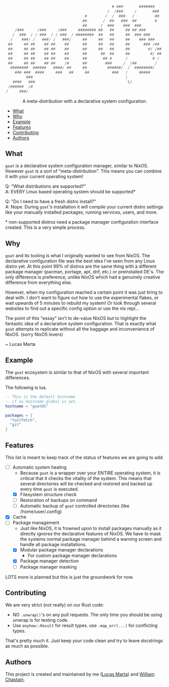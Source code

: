 <div align="center">

```lua

                                               # ###       #######    
                                             /  /###     /       ###  
                                   #        /  /  ###   /         ##  
                                  ##       /  ##   ###  ##        #   
                                  ##      /  ###    ###  ###          
    /###      /###     /###     ######## ##   ##     ## ## ###        
   /  ###  / / ###  / / ###  / ########  ##   ##     ##  ### ###      
  /    ###/ /   ###/ /   ###/     ##     ##   ##     ##    ### ###    
 ##     ## ##    ## ##    ##      ##     ##   ##     ##      ### /##  
 ##     ## ##    ## ##    ##      ##     ##   ##     ##        #/ /## 
 ##     ## ##    ## ##    ##      ##      ##  ##     ##         #/ ## 
 ##     ## ##    ## ##    ##      ##       ## #      /           # /  
 ##     ## ##    ## ##    /#      ##        ###     /  /##        /   
  ########  ######   ####/ ##     ##         ######/  /  ########/    
    ### ###  ####     ###   ##     ##          ###   /     #####      
         ###                                         |                
   ####   ###                                         \)              
 /######  /#                                                          
/     ###/                                                            

```

A meta-distribution with a declarative system configuration.

</div>

<!-- TOC -->
  * [What](#what)
  * [Why](#why)
  * [Example](#example)
  * [Features](#features)
  * [Contributing](#contributing)
  * [Authors](#authors)
<!-- TOC -->

## What

`goat` is a declarative system configuration manager, similar to NixOS. 
However `goat` is a sort of "meta-distribution". This means you can combine 
it with your current operating system!

Q: "What distributions are supported?"  
A: EVERY Linux based operating system should be supported*

Q: "Do I need to have a fresh distro install?"  
A: Nope. During `goat`'s installation it will compile your current 
distro settings like your manually installed packages, running services, users, and more.


\* non-supported distros need a package manager configuration interface created.
This is a very simple process.

## Why

`goat` and its tooling is what I originally wanted to see from NixOS. The 
declarative configuration file was the best idea I've seen from any Linux
distro yet. At this point 99% of distros are the same thing with a different 
package manager (pacman, portage, apt, dnf, etc.) or preinstalled DE's. The 
only difference is preference, unlike NixOS which had a genuinely creative 
difference from everything else.

However, when my configuration reached a certain point it was just tiring to
deal with. I don't want to figure out how to use the experimental flakes, or
wait upwards of 5 minutes to rebuild my system! Or look through several websites
to find out a specific config option or use the nix repl... 

The point of this "essay" isn't to de-value NixOS but to highlight the fantastic
idea of a declarative system configuration. That is exactly what `goat` attempts
to replicate without all the baggage and inconvenience of NixOS. (sorry NixOS
lovers)

~ Lucas Marta

## Example
The `goat` ecosystem is similar to that of NixOS with several important differences.

The following is lua.

```lua
-- This is the default hostname 
-- if no hostname global is set.
hostname = "goatOS"

packages = {
  "fastfetch",
  "git"
}
```

## Features

This list is meant to keep track of the status of features we are going to add.

- [ ] Automatic system healing
  - Because `goat` is a wrapper over your ENTIRE operating system,
    it is critical that it checks the vitality of the system. This
    means that several directories will be checked and restored and
    backed up every time `goat` is executed.
  - [X] Filesystem structure check
  - [ ] Restoration of backups on command
  - [ ] Automatic backup of `goat` controlled directories (like /home/user/.config)
- [X] Cache
- [ ] Package management
  - Just like NixOS, it is frowned upon to install packages manually
    as it directly ignores the declarative features of NixOS. We have
    to mask the systems normal package manager behind a warning screen
    and handle all package installations.
  - [X] Modular package manager declarations
    - For custom package manager declarations
  - [X] Package manager detection
  - [ ] Package manager masking

LOTS more is planned but this is just the groundwork for now.

## Contributing

We are very strict (not really) on our Rust code:

- NO `.unwrap()`'s on any pull requests. The only time you should be using
unwrap is for testing code.
- Use `anyhow::Result` for result types. use `.map_err(...)` for conflicting
types.

That's pretty much it. Just keep your code clean and try to leave docstrings
as much as possible.

## Authors

This project is created and maintained by me ([Lucas Marta](https://github.com/gloggers99)) and [William Chastain](https://github.com/crazywillbear).
